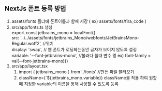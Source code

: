 ## NextJs 폰트 등록 방법
1. assets/fonts 폴더에 폰트이름과 함께 저장 ( ex) assets/fonts/fira_code )
2. src/app/fonts.ts 생성<br/>
    export const jetbrains_mono = localFont({<br/>
    src: '../../assets/fonts/jetbrains_Mono/webfonts/JetBrainsMono-Regular.woff2', //위치<br/>
    display: 'swap', // 웹 폰트가 로딩되는동안 글자가 보이지 않도록 설정<br/>
    variable: '--font-jetbrains-mono', //불러다 쓸때 변수 명 ex) font-family = val(--font-jetbrains-mono)})
3. src/app/layout.tsx
   1. import { jetbrains_mono } from './fonts'  //만든 파일 불러오기
   1. className={`${jetbrains_mono.variable}} className을 적용 하여 원할때 지정한 variable의 이름을 통해 사용할 수 있도록 등록